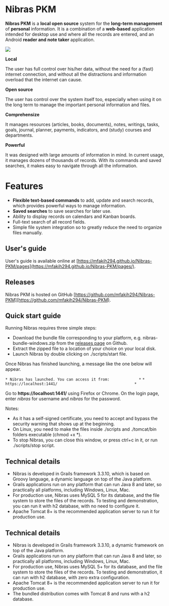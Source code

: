 # Nibras PKM




**Nibras PKM** is a __local open source__ system for the __long-term management__ of __personal__ information. It is a combination of a __web-based__ application intended for desktop use and where all the records are entered, and an Android __reader and note taker__ application.

![](https://raw.githubusercontent.com/mfakih294/Nibras-PKM/master/docs/images/screenshot.jpg)


**Local**

The user has full control over his/her data, without the need for a (fast) internet connection, and without all the distractions and information overload that the internet can cause.

**Open source**

The user has control over the system itself too, especially when using it on the long term to manage the important personal information and files.

**Comprehensize**

It manages resources (articles, books, documents), notes, writings, tasks, goals, journal, planner, payments, indicators, and (study) courses and departments.

**Powerful**

It was designed with large amounts of information in mind. In current usage, it manages dozens of thousands of records. With its commands and saved searches, it makes easy to navigate through all the information.


# Features

* **Flexible text-based commands** to add, update and search records, which provides powerful ways to manage information.
* **Saved searches** to save searches for later use.
* Ability to display records on calendars and Kanban boards.
* Full-text search of all record fields.
* Simple file system integration so to greatly reduce the need to organize files manually.




## User's guide

User's guide is available online at [https://mfakih294.github.io/Nibras-PKM/pages](https://mfakih294.github.io/Nibras-PKM/pages/).


## Releases

Nibras PKM is hosted on GitHub [https://github.com/mfakih294/Nibras-PKM](https://github.com/mfakih294/Nibras-PKM).

## Quick start guide

Running Nibras requires three simple steps:

- Download the bundle file corresponding to your platform, e.g. nibras-bundle-windows.zip from the [releases page](https://github.com/mfakih294/Nibras-PKM/releases) on Github.
- Extract the zipped file to a location of your choice on your local disk.
- Launch Nibras by double clicking on ./scripts/start file.

Once Nibras has finished launching, a message like the one below will appear.

`* Nibras has launched. You can access it from:             *`
`* https://localhost:1441/                                  *`


Go to **https://localhost:1441/** using Firefox or Chrome. On the login page, enter *nibras* for username and *nibras* for the password.

Notes: 
- As it has a self-signed certificate, you need to accept and bypass the security warning that shows up at the beginning.
- On Linux, you need to make the files inside ./scripts and ./tomcat/bin folders executable (chmod +x *).
- To stop Nibras, you can close this window, or press ctrl+c in it, or run ./scripts/stop script.

## Technical details

* Nibras is developed in Grails framework 3.3.10, which is based on Groovy language, a dynamic language on top of the Java platform.
* Grails applications run on any platform that can run Java 8 and later, so practically all platforms, including Windows, Linux, Mac.
* For production use, Nibras uses MySQL 5 for its database, and the file system to store the files of the records. To testing and demonstration, you can run it with h2 database, with no need to configure it.
* Apache Tomcat 8+ is the recommended application server to run it for production use.

## Technical details

* Nibras is developed in Grails framework 3.3.10, a dynamic framework on top of the Java platform.
* Grails applications run on any platform that can run Java 8 and later, so practically all platforms, including Windows, Linux, Mac.
* For production use, Nibras uses MySQL 5+ for its database, and the file system to store the files of the records. To testing and demonstration, it can run with h2 database, with zero extra configuration.
* Apache Tomcat 8+ is the recommended application server to run it for production use.
* The bundled distribution comes with Tomcat 8 and runs with a h2 database.



